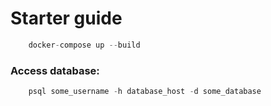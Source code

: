 <h1>Starter guide</h1>

```js
    docker-compose up --build
```

<h3>Access database:</h3>

```js
    psql some_username -h database_host -d some_database
```
